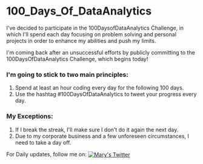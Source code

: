 # 100_Days_Of_DataAnalytics

I've decided to participate in the 100DaysofDataAnalytics Challenge, in which I'll spend each day focusing on problem solving and personal projects in order to enhance my abilities and push my limits.

I'm coming back after an unsuccessful efforts by publicly committing to the 100DaysOfDataAnalytics Challenge, which begins today!

### I'm going to stick to two main principles:
1. Spend at least an hour coding every day for the following 100 days.
2. Use the hashtag #100DaysOfDataAnalytics to tweet your progress every day.


### My Exceptions: 
1. If I break the streak, I'll make sure I don't do it again the next day.
2. Due to my corporate business and a few unforeseen circumstances, I need to take a day off.

For Daily updates, follow me on:
   <a href="https://twitter.com/DataNoMadd?t=JPP2dF8c8j7WKTA6n5W2cQ&s=03">
   <img align ="center" alt ="Mary's Twitter" src="https://img.icons8.com/fluency/48/undefined/twitter.png"/>
    </a>

